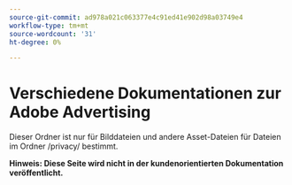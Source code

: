 ```yaml
---
source-git-commit: ad978a021c063377e4c91ed41e902d98a03749e4
workflow-type: tm+mt
source-wordcount: '31'
ht-degree: 0%

---
```

# Verschiedene Dokumentationen zur Adobe Advertising

Dieser Ordner ist nur für Bilddateien und andere Asset-Dateien für Dateien im Ordner /privacy/ bestimmt.

**Hinweis: Diese Seite wird nicht in der kundenorientierten Dokumentation veröffentlicht.**
